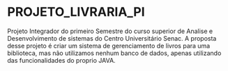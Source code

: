 # PROJETO_LIVRARIA_PI #
Projeto Integrador do primeiro Semestre do curso superior de Analise e Desenvolvimento de sistemas do Centro Universitário Senac.
A proposta desse projeto é criar um sistema de gerenciamento de livros para uma biblioteca, mas não utilizamos nenhum banco de dados, apenas utilizando das funcionalidades do proprio JAVA.
